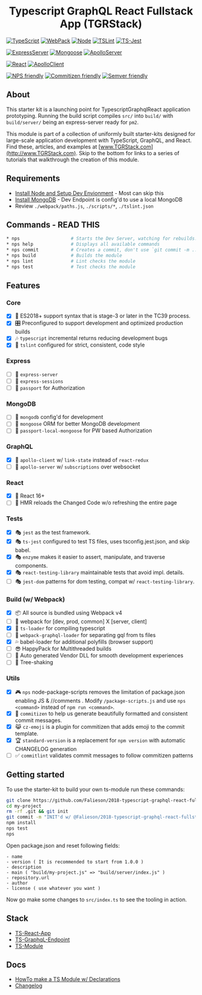 <p align='center'>
  <h1 align='center'>Typescript GraphQL React Fullstack App (TGRStack)</h1>
</p>

[![TypeScript](https://img.shields.io/badge/TypeScript-2.9.1-blue.svg?style=flat-square)](https://github.com/Microsoft/TypeScript)
[![WebPack](https://img.shields.io/badge/WebPack-4.12.0-blue.svg?style=flat-square)](https://github.com/Microsoft/TypeScript)
[![Node](https://img.shields.io/badge/Node-8.11.2-blue.svg?style=flat-square)](https://nodejs.org/en/)
[![TSLint](https://img.shields.io/badge/TS_Lint-5.10.0-blue.svg?style=flat-square)](https://github.com/palantir/tslint/)
[![TS-Jest](https://img.shields.io/badge/TS_Jest-22.4.6-blue.svg?style=flat-square)](https://nodejs.org/en/)

[![ExpressServer](https://img.shields.io/badge/Express_Server-4.16.3-red.svg?style=flat-square)](https://github.com/Microsoft/TypeScript)
[![Mongoose](https://img.shields.io/badge/Mongoose-5.1.7-red.svg?style=flat-square)](https://github.com/Microsoft/TypeScript)
[![ApolloServer](https://img.shields.io/badge/Apollo_Server-1.3.6-red.svg?style=flat-square)](https://github.com/Microsoft/TypeScript)

[![React](https://img.shields.io/badge/React-16.4.1-8400ff.svg?style=flat-square)](https://github.com/Microsoft/TypeScript)
[![ApolloClient](https://img.shields.io/badge/Apollo_Client-2.3.4-8400ff.svg?style=flat-square)](https://github.com/Microsoft/TypeScript)

[![NPS friendly](https://img.shields.io/badge/NPS-friendly-brightgreen.svg?style=flat-square)](https://github.com/kentcdodds/nps)
[![Commitizen friendly](https://img.shields.io/badge/Commitizen-friendly-brightgreen.svg?style=flat-square)](http://commitizen.github.io/cz-cli/)
[![Semver friendly](https://img.shields.io/badge/SemVer-friendly-brightgreen.svg?style=flat-square)](http://commitizen.github.io/cz-cli/)

## About

This starter kit is a launching point for TypescriptGraphqlReact application prototyping. Running the build script compiles `src/` into `build/` with `build/server/` being an express-server ready for `pm2`.

This module is part of a collection of uniformly built starter-kits designed for large-scale application development with TypeScript, GraphQL, and React. Find these, articles, and examples at [www.TGRStack.com](http://www.TGRStack.com). Skip to the bottom for links to a series of tutorials that walkthrough the creation of this module.

## Requirements

- [Install Node and Setup Dev Envionment](/docs/INSTALL_Environment.md) - Most can skip this
- [Install MongoDB](/docs/INSTALL_MongoDB.md) - Dev Endpoint is config'd to use a local MongoDB
- Review `./webpack/paths.js`,  `./scripts/*`, `./tslint.json`

## Commands - READ THIS

```bash
* nps                   # Starts the Dev Server, watching for rebuilds.
* nps help              # Displays all available commands
* nps commit            # Creates a commit, don't use `git commit -m ...`
* nps build             # Builds the module
* nps lint              # Lint checks the module
* nps test              # Test checks the module
```

## Features

### Core

- [x] 🚀  ES2018+ support syntax that is stage-3 or later in the TC39 process.
- [x] 🎛  Preconfigured to support development and optimized production builds
- [x] 🎶  `typescript` incremental returns reducing development bugs
- [x] 🚦  `tslint` configured for strict, consistent, code style

### Express

- [ ] :gem:  `express-server`
- [ ] :gem:  `express-sessions`
- [ ] :gem:  `passport` for Authorization

### MongoDB

- [ ] :gem:  `mongodb` config'd for development
- [ ] :gem:  `mongoose` ORM for better MongoDB development
- [ ] :gem:  `passport-local-mongoose` for PW based Authorization

### GraphQL

- [x] :gem:  `apollo-client` w/ `link-state` instead of `react-redux`
- [ ] :gem:  `apollo-server` w/ `subscriptions` over websocket

### React

- [x] :dragon:  React 16+
- [ ] :space_invader: HMR reloads the Changed Code w/o refreshing the entire page

### Tests

- [x] 🎭 `jest` as the test framework.
- [x] 🎭 `ts-jest` configured to test TS files, uses tsconfig.jest.json, and skip babel.
- [x] 🎭 `enzyme`  makes it easier to assert, manipulate, and traverse components.
- [x] 🎭 `react-testing-library` maintainable tests that avoid impl. details.
- [ ] 🎭 `jest-dom` patterns for dom testing, compat w/ `react-testing-library`.

### Build (w/ Webpack)

- [x] 📦  All source is bundled using Webpack v4
- [ ] 🌟  webpack for [dev, prod, common] X [server, client]
- [x] 🚦  `ts-loader` for compiling typescript
- [ ] 🚦  `webpack-graphql-loader` for separating gql from ts files
- [x] 💦  babel-loader for additional polyfills (browser support)
- [ ] 😎  HappyPack for Multithreaded builds
- [ ] 🤖  Auto generated Vendor DLL for smooth development experiences
- [ ] 🍃  Tree-shaking

### Utils

- [x] 🎮  `nps` node-package-scripts removes the limitation of package.json enabling JS & //comments .  Modify `/package-scripts.js` and use `nps <command>` instead of `npm run <command>`.
- [x] 🙌  `commitizen` to help us generate beautifully formatted and consistent commit messages.
- [x] 😹  `cz-emoji` is a plugin for commitizen that adds emoji to the commit template.
- [x] 🏆  `standard-version` is a replacement for `npm version` with automatic CHANGELOG generation
- [ ] ✅  `commitlint` validates commit messages to follow commitizen patterns

## Getting started

To use the starter-kit to build your own ts-module run these commands:

```bash
git clone https://github.com/Falieson/2018-typescript-graphql-react-fullstack my-project
cd my-project
rm -rf .git && git init
git commit -m "INIT'd w/ @Falieson/2018-typescript-graphql-react-fullstack@SHA4985"
npm install
nps test
nps
```

Open package.json and reset following fields:

```text
- name
- version ( It is recommended to start from 1.0.0 )
- description
- main ( "build/my-project.js" => "build/server/index.js" )
- repository.url
- author
- license ( use whatever you want )
```

Now go make some changes to `src/index.ts` to see the tooling in action.

## Stack

- [TS-React-App](https://github.com/Falieson/2018-typescript-react-app)
- [TS-GraphqL-Endpoint](https://github.com/Falieson/2018-typescript-graphql-endpoint)
- [TS-Module](https://github.com/Falieson/2018-typescript-module)

## Docs

- [HowTo make a TS Module w/ Declarations](http://www.tgrstack.com/#ts-module_articles)
- [Changelog](/CHANGELOG.md)
